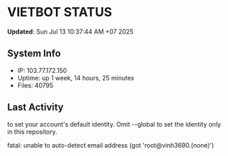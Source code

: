 # VIETBOT STATUS
**Updated**: Sun Jul 13 10:37:44 AM +07 2025

## System Info
- IP: 103.77.172.150
- Uptime: up 1 week, 14 hours, 25 minutes
- Files: 40795

## Last Activity

to set your account's default identity.
Omit --global to set the identity only in this repository.

fatal: unable to auto-detect email address (got 'root@vinh3690.(none)')
